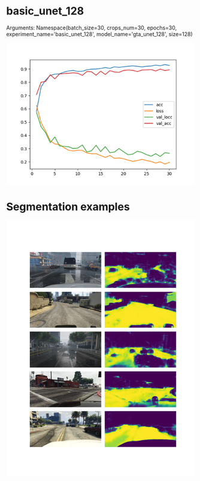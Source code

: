 # basic_unet_128
Arguments: Namespace(batch_size=30, crops_num=30, epochs=30, experiment_name='basic_unet_128', model_name='gta_unet_128', size=128)

![plot](plot.png)
# Segmentation examples
![examples](examples.png)
